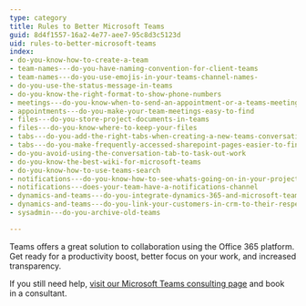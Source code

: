 ```yaml
---
type: category
title: Rules to Better Microsoft Teams
guid: 8d4f1557-16a2-4e77-aee7-95c8d3c5123d
uid: rules-to-better-microsoft-teams
index:
- do-you-know-how-to-create-a-team
- team-names---do-you-have-naming-convention-for-client-teams
- team-names---do-you-use-emojis-in-your-teams-channel-names-
- do-you-use-the-status-message-in-teams
- do-you-know-the-right-format-to-show-phone-numbers
- meetings---do-you-know-when-to-send-an-appointment-or-a-teams-meeting
- appointments---do-you-make-your-team-meetings-easy-to-find
- files---do-you-store-project-documents-in-teams
- files---do-you-know-where-to-keep-your-files
- tabs---do-you-add-the-right-tabs-when-creating-a-new-teams-conversation
- tabs---do-you-make-frequently-accessed-sharepoint-pages-easier-to-find
- do-you-avoid-using-the-conversation-tab-to-task-out-work
- do-you-know-the-best-wiki-for-microsoft-teams
- do-you-know-how-to-use-teams-search
- notifications---do-you-know-how-to-see-whats-going-on-in-your-project
- notifications---does-your-team-have-a-notifications-channel
- dynamics-and-teams---do-you-integrate-dynamics-365-and-microsoft-teams
- dynamics-and-teams---do-you-link-your-customers-in-crm-to-their-respective-teams
- sysadmin---do-you-archive-old-teams

---
```

Teams offers a great solution to collaboration using the Office 365 platform. Get ready for a productivity boost, better focus on your work, and increased transparency.

If you still need help, [visit our Microsoft Teams consulting page](https&#58;//www.ssw.com.au/ssw/Consulting/Microsoft-Teams.aspx) and book in a consultant.

